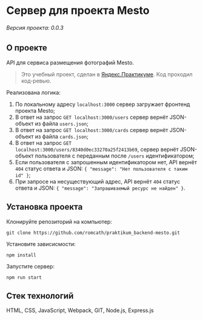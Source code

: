 # Сервер для проекта Mesto

###### Версия проекта: 0.0.3

## О проекте
API для сервиса размещения фотографий Mesto.
> Это учебный проект, сделан в [Яндекс.Практикуме](https://praktikum.yandex.ru). Код проходил код-ревью.

Реализована логика:
1. По локальному адресу ```localhost:3000``` сервер загружает фронтенд проекта Mesto;
2. В ответ на запрос ```GET localhost:3000/users``` сервер вернёт JSON-объект из файла ```users.json```;
3. В ответ на запрос ```GET localhost:3000/cards``` сервер вернёт JSON-объект из файла ```cards.json```;
4. В ответ на запрос ```GET localhost:3000/users/8340d0ec33270a25f2413b69```, сервер вернёт JSON-объект пользователя с переданным после ```/users``` идентификатором;
5. Если пользователя с запрошенным идентификатором нет, API вернёт ```404``` статус ответа и JSON: ```{ "message": "Нет пользователя с таким id" }```;
6. При запросе на несуществующий адрес, API вернёт ```404``` статус ответа и JSON: ```{ "message": "Запрашиваемый ресурс не найден" }```.

## Установка проекта
Клонируйте репозиторий на компьютер:

```git clone https://github.com/romcath/praktikum_backend-mesto.git```

Установите зависисмости:

```npm install```

Запустите сервер:

```npm run start```


## Стек технологий
HTML, CSS, JavaScript, Webpack, GIT, Node.js, Express.js
